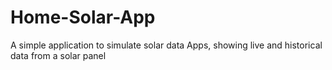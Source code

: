 # Home-Solar-App
A simple application to simulate solar data Apps, showing live and historical data from a solar panel 
